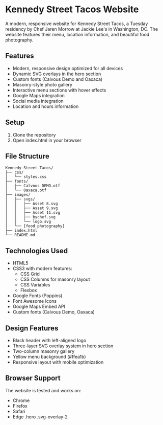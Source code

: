 # Kennedy Street Tacos Website

A modern, responsive website for Kennedy Street Tacos, a Tuesday residency by Chef Jaren Morrow at Jackie Lee's in Washington, DC. The website features their menu, location information, and beautiful food photography.

## Features

- Modern, responsive design optimized for all devices
- Dynamic SVG overlays in the hero section
- Custom fonts (Calvous Demo and Oaxaca)
- Masonry-style photo gallery
- Interactive menu sections with hover effects
- Google Maps integration
- Social media integration
- Location and hours information

## Setup

1. Clone the repository
2. Open index.html in your browser

## File Structure

```
Kennedy-Street-Tacos/
├── css/
│   └── styles.css
├── fonts/
│   ├── Calvous DEMO.otf
│   └── Oaxaca.otf
├── images/
│   ├── svgs/
│   │   ├── Asset 8.svg
│   │   ├── Asset 9.svg
│   │   ├── Asset 11.svg
│   │   ├── bychef.svg
│   │   └── logo.svg
│   └── [food photography]
├── index.html
└── README.md
```

## Technologies Used

- HTML5
- CSS3 with modern features:
  - CSS Grid
  - CSS Columns for masonry layout
  - CSS Variables
  - Flexbox
- Google Fonts (Poppins)
- Font Awesome Icons
- Google Maps Embed API
- Custom fonts (Calvous Demo, Oaxaca)

## Design Features

- Black header with left-aligned logo
- Three-layer SVG overlay system in hero section
- Two-column masonry gallery
- Yellow menu background (#ffea1b)
- Responsive layout with mobile optimization

## Browser Support

The website is tested and works on:
- Chrome
- Firefox
- Safari
- Edge
.hero .svg-overlay-2